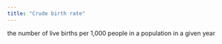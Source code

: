 ```yaml
---
title: "Crude birth rate"
---
```

the number of live births per 1,000 people in a population in a given year

